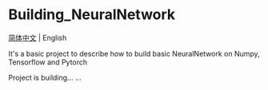 # Building_NeuralNetwork
[简体中文](README_CN.md) | English

It's a basic project to describe how to build basic NeuralNetwork on Numpy, Tensorflow and Pytorch  
  
Project is building... ...
